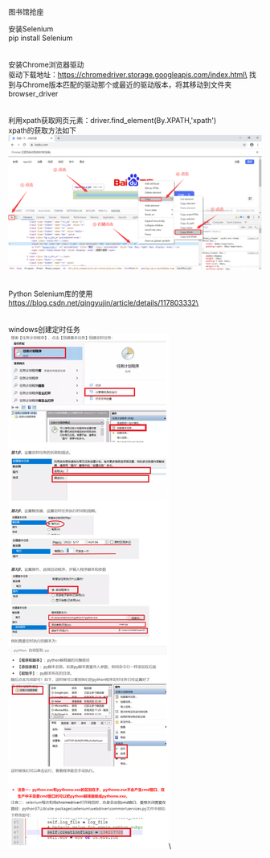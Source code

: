 图书馆抢座


安装Selenium\
pip install Selenium\
\
\
安装Chrome浏览器驱动\
驱动下载地址：https://chromedriver.storage.googleapis.com/index.html\
找到与Chrome版本匹配的驱动那个或最近的驱动版本，将其移动到文件夹browser_driver\
\
\
利用xpath获取网页元素：driver.find_element(By.XPATH,'xpath')\
xpath的获取方法如下\
![image](https://github.com/Jasen-zhao/Seat-selection/blob/master/img/find_xpath.png)\
\
\
Python Selenium库的使用\
https://blog.csdn.net/qingyujin/article/details/117803332\
\
\
\
windows创建定时任务\
![image](https://github.com/Jasen-zhao/Seat-selection/blob/master/img/creat_ontimetask.png)\

